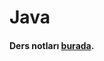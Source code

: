 # Java

#### Ders notları [burada](https://drive.google.com/file/d/1GJvQsAa4NS9Cw_lk8RJUdmwgGCljTz-0/view?usp=sharing).